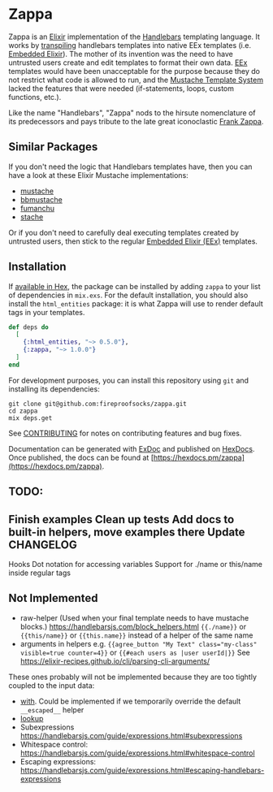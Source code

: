 # Zappa

Zappa is an [Elixir](https://elixir-lang.org/) implementation of the [Handlebars](https://handlebarsjs.com/) templating language.  It works by [transpiling](https://en.wikipedia.org/wiki/Source-to-source_compiler) handlebars templates into native EEx templates (i.e. [Embedded Elixir](https://hexdocs.pm/eex/EEx.html)).  The mother of its invention was the need to have untrusted users create and edit templates to format their own data.  [EEx](https://hexdocs.pm/eex/EEx.html) templates would have been unacceptable for the purpose because they do not restrict what code is allowed to run, and the [Mustache Template System](https://en.wikipedia.org/wiki/Mustache_%28template_system%29) lacked the features that were needed (if-statements, loops, custom functions, etc.).
 
Like the name "Handlebars", "Zappa" nods to the hirsute nomenclature of its predecessors and pays tribute to the late great iconoclastic [Frank Zappa](https://en.wikipedia.org/wiki/Frank_Zappa).


## Similar Packages

If you don't need the logic that Handlebars templates have, then you can have a look at these Elixir Mustache implementations:

- [mustache](https://hex.pm/packages/mustache)
- [bbmustache](https://hex.pm/packages/bbmustache)
- [fumanchu](https://hex.pm/packages/fumanchu)
- [stache](https://hex.pm/packages/stache)

Or if you don't need to carefully deal executing templates created by untrusted users, then stick to the regular [Embedded Elixir (EEx)](https://hexdocs.pm/eex/EEx.html) templates.


## Installation

If [available in Hex](https://hex.pm/docs/publish), the package can be installed by adding `zappa` to your list of dependencies in `mix.exs`.  For the default installation, you should also install the `html_entities` package: it is what Zappa will use to render default tags in your templates.

```elixir
def deps do
  [
    {:html_entities, "~> 0.5.0"},
    {:zappa, "~> 1.0.0"}
  ]
end
```

For development purposes, you can install this repository using `git` and installing its dependencies:

```
git clone git@github.com:fireproofsocks/zappa.git
cd zappa
mix deps.get
```

See [CONTRIBUTING](CONTRIBUTING.md) for notes on contributing features and bug fixes.

Documentation can be generated with [ExDoc](https://github.com/elixir-lang/ex_doc)
and published on [HexDocs](https://hexdocs.pm). Once published, the docs can
be found at [https://hexdocs.pm/zappa](https://hexdocs.pm/zappa).


## TODO:

Finish examples
Clean up tests
Add docs to built-in helpers, move examples there
Update CHANGELOG
--
Hooks
Dot notation for accessing variables
Support for ./name or this/name inside regular tags

## Not Implemented

- raw-helper (Used when your final template needs to have mustache blocks.) https://handlebarsjs.com/block_helpers.html
`{{./name}}` or `{{this/name}}` or `{{this.name}}` instead of a helper of the same name
- arguments in helpers e.g. `{{agree_button "My Text" class="my-class" visible=true counter=4}}` or `{{#each users as |user userId|}}`
See https://elixir-recipes.github.io/cli/parsing-cli-arguments/

These ones probably will not be implemented because they are too tightly coupled to the input data:
- [with](https://handlebarsjs.com/guide/builtin-helpers.html#with). Could be implemented if we temporarily override the default `__escaped__` helper
- [lookup](https://handlebarsjs.com/guide/builtin-helpers.html#lookup)
- Subexpressions https://handlebarsjs.com/guide/expressions.html#subexpressions
- Whitespace control: https://handlebarsjs.com/guide/expressions.html#whitespace-control
- Escaping expressions: https://handlebarsjs.com/guide/expressions.html#escaping-handlebars-expressions
